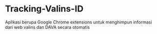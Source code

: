# Tracking-Valins-ID
Aplikasi berupa Google Chrome extensions untuk menghimpun informasi dari web valins dan DAVA secara otomatis
